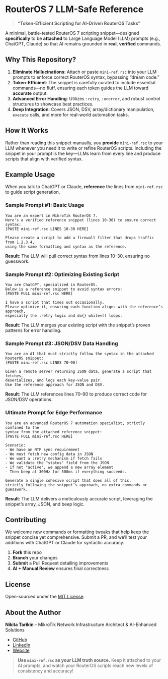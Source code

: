 # RouterOS 7 LLM-Safe Reference

> **“Token-Efficient Scripting for AI-Driven RouterOS Tasks”**  

A minimal, battle-tested RouterOS 7 scripting snippet—designed **specifically** to be **attached** to Large Language Model (LLM) prompts (e.g., ChatGPT, Claude) so that AI remains grounded in **real**, **verified** commands.  

## Why This Repository?

1. **Eliminate Hallucinations**: Attach or paste `mini-ref.rsc` into your LLM prompts to enforce correct RouterOS syntax, bypassing “dream code.”  
2. **Token-Efficient**: The snippet is carefully curated to include essential commands—no fluff, ensuring each token guides the LLM toward **accurate** output.  
3. **Advanced Error Handling**: Utilizes `:retry`, `:onerror`, and robust control structures to showcase best practices.  
4. **Deep Integration**: Covers JSON, DSV, array/dictionary manipulation, `execute` calls, and more for real-world automation tasks.  

## How It Works

Rather than reading this snippet manually, you **provide** `mini-ref.rsc` to your LLM whenever you need it to write or refine RouterOS scripts. Including the snippet in your prompt is the key—LLMs learn from every line and produce scripts that align with verified syntax.  

## Example Usage

When you talk to ChatGPT or Claude, **reference** the lines from `mini-ref.rsc` to guide script generation.  

### Sample Prompt #1: Basic Usage
```
You are an expert in MikroTik RouterOS 7.  
Here's a verified reference snippet (lines 10-30) to ensure correct syntax:  
[PASTE mini-ref.rsc LINES 10-30 HERE]

Please create a script to add a firewall filter that drops traffic from 1.2.3.4, 
using the same formatting and syntax as the reference.
```

**Result**: The LLM will pull correct syntax from lines 10–30, ensuring no guesswork.  

### Sample Prompt #2: Optimizing Existing Script
```
You are ChatGPT, specialized in RouterOS. 
Below is a reference snippet to avoid syntax errors: 
[PASTE FULL mini-ref.rsc HERE]

I have a script that times out occasionally. 
Please optimize it, ensuring each function aligns with the reference’s approach, 
especially the :retry logic and do{} while=() loops.
```

**Result**: The LLM merges your existing script with the snippet’s proven patterns for error handling.  

### Sample Prompt #3: JSON/DSV Data Handling
```
You are an AI that must strictly follow the syntax in the attached RouterOS snippet: 
[PASTE mini-ref.rsc LINES 70–90]

Given a remote server returning JSON data, generate a script that fetches, 
deserializes, and logs each key-value pair. 
Use the reference approach for JSON and DSV.
```

**Result**: The LLM references lines 70–90 to produce correct code for JSON/DSV operations.  

### Ultimate Prompt for Edge Performance
```
You are an advanced RouterOS 7 automation specialist, strictly confined to the 
syntax from the attached reference snippet:
[PASTE FULL mini-ref.rsc HERE]

Scenario: 
- We have an NTP sync requirement 
- We must fetch new config data in JSON 
- We want a :retry mechanism if fetch fails 
- We validate the "status" field from the JSON 
- If not "active", we append a new array element 
- Then beep at 300Hz for 500ms if everything succeeds.

Generate a single cohesive script that does all of this, 
strictly following the snippet’s approach, no extra commands or guesswork.
```

**Result**: The LLM delivers a meticulously accurate script, leveraging the snippet’s array, JSON, and beep logic.  

## Contributing

We welcome new commands or formatting tweaks that help keep the snippet concise yet comprehensive. Submit a PR, and we’ll test your additions with ChatGPT or Claude for syntactic accuracy.

1. **Fork** this repo  
2. **Branch** your changes  
3. **Submit** a Pull Request detailing improvements  
4. **AI + Manual Review** ensures final correctness  

## License

Open-sourced under the [MIT License](LICENSE).  

## About the Author

**Nikita Tarikin** – MikroTik Network Infrastructure Architect & AI-Enhanced Solutions  
- [GitHub](https://github.com/tarikin)  
- [LinkedIn](https://www.linkedin.com/in/nikita-tarikin/)  
- [Website](https://tarikin.com/)  

> **Use `mini-ref.rsc` as your LLM truth source.** Keep it attached to your AI prompts, and watch your RouterOS scripts reach new levels of consistency and accuracy!

